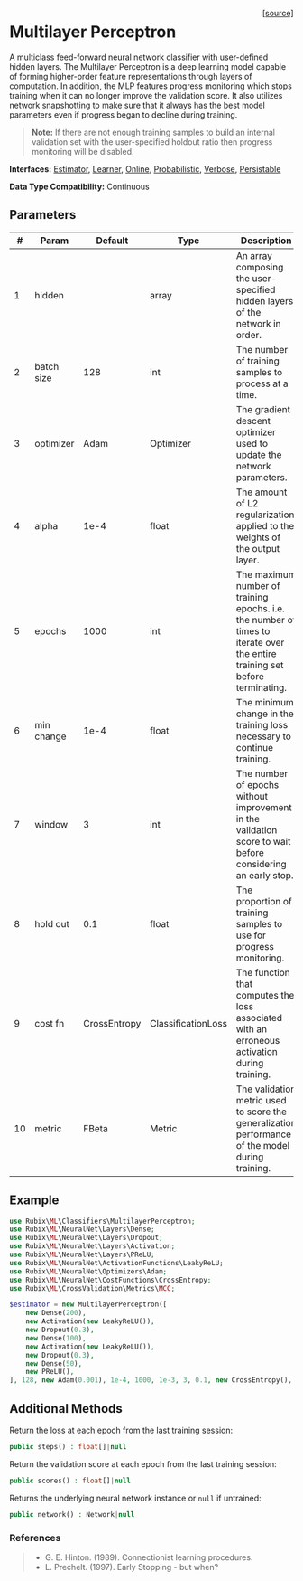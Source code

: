 <span style="float:right;"><a href="https://github.com/RubixML/ML/blob/master/src/Classifiers/MultilayerPerceptron.php">[source]</a></span>

# Multilayer Perceptron
A multiclass feed-forward neural network classifier with user-defined hidden layers. The Multilayer Perceptron is a deep learning model capable of forming higher-order feature representations through layers of computation. In addition, the MLP features progress monitoring which stops training when it can no longer improve the validation score. It also utilizes network snapshotting to make sure that it always has the best model parameters even if progress began to decline during training.

> **Note:** If there are not enough training samples to build an internal validation set with the user-specified holdout ratio then progress monitoring will be disabled.

**Interfaces:** [Estimator](../estimator.md), [Learner](../learner.md), [Online](../online.md), [Probabilistic](../probabilistic.md), [Verbose](../verbose.md), [Persistable](../persistable.md)

**Data Type Compatibility:** Continuous

## Parameters
| # | Param | Default | Type | Description |
|---|---|---|---|---|
| 1 | hidden | | array | An array composing the user-specified hidden layers of the network in order. |
| 2 | batch size | 128 | int | The number of training samples to process at a time. |
| 3 | optimizer | Adam | Optimizer | The gradient descent optimizer used to update the network parameters. |
| 4 | alpha | 1e-4 | float | The amount of L2 regularization applied to the weights of the output layer. |
| 5 | epochs | 1000 | int | The maximum number of training epochs. i.e. the number of times to iterate over the entire training set before terminating. |
| 6 | min change | 1e-4 | float | The minimum change in the training loss necessary to continue training. |
| 7 | window | 3 | int | The number of epochs without improvement in the validation score to wait before considering an early stop. |
| 8 | hold out | 0.1 | float | The proportion of training samples to use for progress monitoring. |
| 9 | cost fn | CrossEntropy | ClassificationLoss | The function that computes the loss associated with an erroneous activation during training. |
| 10 | metric | FBeta | Metric | The validation metric used to score the generalization performance of the model during training. |

## Example
```php
use Rubix\ML\Classifiers\MultilayerPerceptron;
use Rubix\ML\NeuralNet\Layers\Dense;
use Rubix\ML\NeuralNet\Layers\Dropout;
use Rubix\ML\NeuralNet\Layers\Activation;
use Rubix\ML\NeuralNet\Layers\PReLU;
use Rubix\ML\NeuralNet\ActivationFunctions\LeakyReLU;
use Rubix\ML\NeuralNet\Optimizers\Adam;
use Rubix\ML\NeuralNet\CostFunctions\CrossEntropy;
use Rubix\ML\CrossValidation\Metrics\MCC;

$estimator = new MultilayerPerceptron([
    new Dense(200),
    new Activation(new LeakyReLU()),
    new Dropout(0.3),
    new Dense(100),
    new Activation(new LeakyReLU()),
    new Dropout(0.3),
    new Dense(50),
    new PReLU(),
], 128, new Adam(0.001), 1e-4, 1000, 1e-3, 3, 0.1, new CrossEntropy(), new MCC());
```

## Additional Methods
Return the loss at each epoch from the last training session:
```php
public steps() : float[]|null
```

Return the validation score at each epoch from the last training session:
```php
public scores() : float[]|null
```

Returns the underlying neural network instance or `null` if untrained:
```php
public network() : Network|null
```

### References
>- G. E. Hinton. (1989). Connectionist learning procedures.
>- L. Prechelt. (1997). Early Stopping - but when?